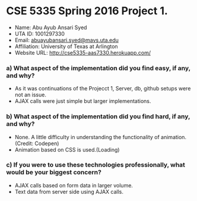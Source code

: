 # CSE 5335 Spring 2016 Project 1.
 - Name: Abu Ayub Ansari Syed
 - UTA ID: 1001297330
 - Email: abuayubansari.syed@mavs.uta.edu
 - Affiliation: University of Texas at Arlington
 - Website URL: http://cse5335-aas7330.herokuapp.com/

### a) What aspect of the implementation did you find easy, if any, and why?
 - As it was continuations of the Projecct 1, Server, db, github setups were not an issue.
 - AJAX calls were just simple but larger implementations.

### b) What aspect of the implementation did you find hard, if any, and why?
 - None. A little difficulty in understanding the functionality of animation.(Credit: Codepen)
 - Animation based on CSS is used.(Loading)


### c) If you were to use these technologies professionally, what would be your biggest concern?
 - AJAX calls based on form data in larger volume.
 - Text data from server side using AJAX calls.
